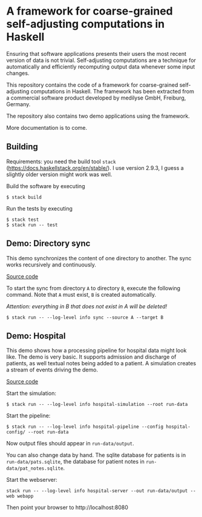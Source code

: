 # A framework for coarse-grained self-adjusting computations in Haskell

Ensuring that software applications
presents their users the most recent version of data is not trivial.
Self-adjusting computations are a technique for automatically and efficiently recomputing
output data whenever some input changes.

This repository contains the code of a framework for coarse-grained self-adjusting computations in Haskell. The framework has been extracted from
a commercial software product developed by medilyse GmbH, Freiburg, Germany.

The repository also contains two demo applications using the framework.

More documentation is to come.

## Building

Requirements: you need the build tool `stack` (https://docs.haskellstack.org/en/stable/).
I use version 2.9.3, I guess a slightly older version might work was well.

Build the software by executing

```
$ stack build
```

Run the tests by executing

```
$ stack test
$ stack run -- test
```

## Demo: Directory sync

This demo synchronizes the content of one directory to another. The
sync works recursively and continuously.

[Source code](app/Control/IncComps/Demos/DirSync)

To start the sync from directory `A` to directory `B`, execute the following command.
Note that `A` must exist, `B` is created automatically.

*Attention: everything in B that does not exist in A will be deleted!*

```
$ stack run -- --log-level info sync --source A --target B
```

## Demo: Hospital

This demo shows how a processing pipeline for hospital data might look like.
The demo is very basic. It supports admission and discharge of patients, as well
textual notes being added to a patient. A simulation creates a stream of events
driving the demo.

[Source code](app/Control/IncComps/Demos/Hospital)

Start the simulation:

```
$ stack run -- --log-level info hospital-simulation --root run-data
```

Start the pipeline:

```
$ stack run -- --log-level info hospital-pipeline --config hospital-config/ --root run-data
```

Now output files should appear in `run-data/output`.

You can also change data by hand. The sqlite database for patients is in
`run-data/pats.sqlite`, the database for patient notes in
`run-data/pat_notes.sqlite`.

Start the webserver:

```
stack run -- --log-level info hospital-server --out run-data/output --web webapp
```

Then point your browser to http://localhost:8080
